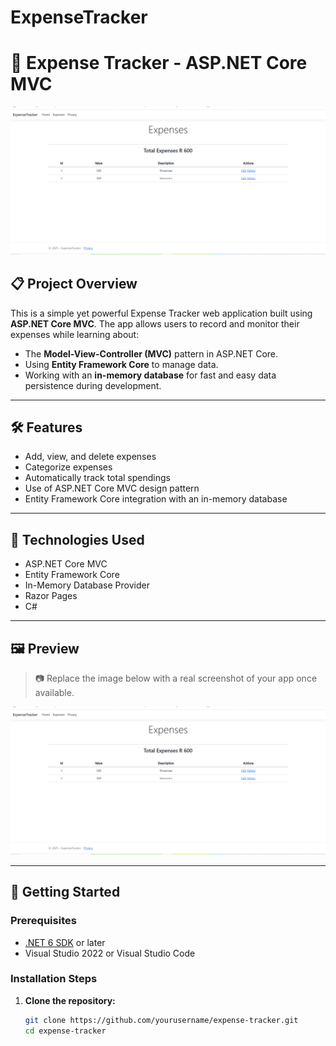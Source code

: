 # ExpenseTracker
# 💸 Expense Tracker - ASP.NET Core MVC

![Expense Tracker Preview](preview.png) <!-- Replace 'preview.png' with the actual screenshot file path -->

## 📋 Project Overview

This is a simple yet powerful Expense Tracker web application built using **ASP.NET Core MVC**. The app allows users to record and monitor their expenses while learning about:

- The **Model-View-Controller (MVC)** pattern in ASP.NET Core.
- Using **Entity Framework Core** to manage data.
- Working with an **in-memory database** for fast and easy data persistence during development.

---

## 🛠 Features

- Add, view, and delete expenses
- Categorize expenses
- Automatically track total spendings
- Use of ASP.NET Core MVC design pattern
- Entity Framework Core integration with an in-memory database

---

## 🧰 Technologies Used

- ASP.NET Core MVC
- Entity Framework Core
- In-Memory Database Provider
- Razor Pages
- C#

---

## 🖼 Preview

> 📷 Replace the image below with a real screenshot of your app once available.

![App Screenshot](preview.png)

---

## 🚀 Getting Started

### Prerequisites

- [.NET 6 SDK](https://dotnet.microsoft.com/en-us/download) or later
- Visual Studio 2022 or Visual Studio Code

### Installation Steps

1. **Clone the repository:**
   ```bash
   git clone https://github.com/yourusername/expense-tracker.git
   cd expense-tracker
